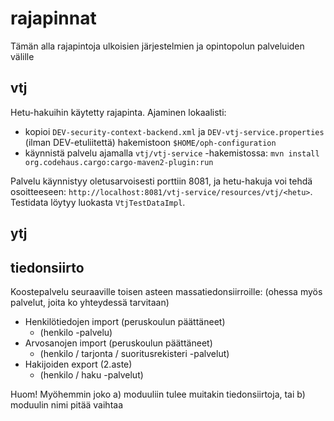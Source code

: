 # rajapinnat #

Tämän alla rajapintoja ulkoisien järjestelmien ja opintopolun palveluiden välille

## vtj ##

Hetu-hakuihin käytetty rajapinta.
Ajaminen lokaalisti:
 * kopioi `DEV-security-context-backend.xml` ja `DEV-vtj-service.properties` (ilman DEV-etuliitettä) hakemistoon
 `$HOME/oph-configuration`
 * käynnistä palvelu ajamalla `vtj/vtj-service` -hakemistossa:
 `mvn install org.codehaus.cargo:cargo-maven2-plugin:run`

Palvelu käynnistyy oletusarvoisesti porttiin 8081, ja hetu-hakuja voi tehdä osoitteeseen:
`http://localhost:8081/vtj-service/resources/vtj/<hetu>`. Testidata löytyy luokasta `VtjTestDataImpl`.
 
## ytj ##

## tiedonsiirto ##

Koostepalvelu seuraaville toisen asteen massatiedonsiirroille:
(ohessa myös palvelut, joita ko yhteydessä tarvitaan)

 * Henkilötiedojen import (peruskoulun päättäneet)
    * (henkilo -palvelu)
 * Arvosanojen import (peruskoulun päättäneet)
    * (henkilo / tarjonta / suoritusrekisteri -palvelut)
 * Hakijoiden export (2.aste)
    * (henkilo / haku -palvelut)

Huom! Myöhemmin joko a) moduuliin tulee muitakin tiedonsiirtoja, tai b) moduulin nimi pitää vaihtaa
